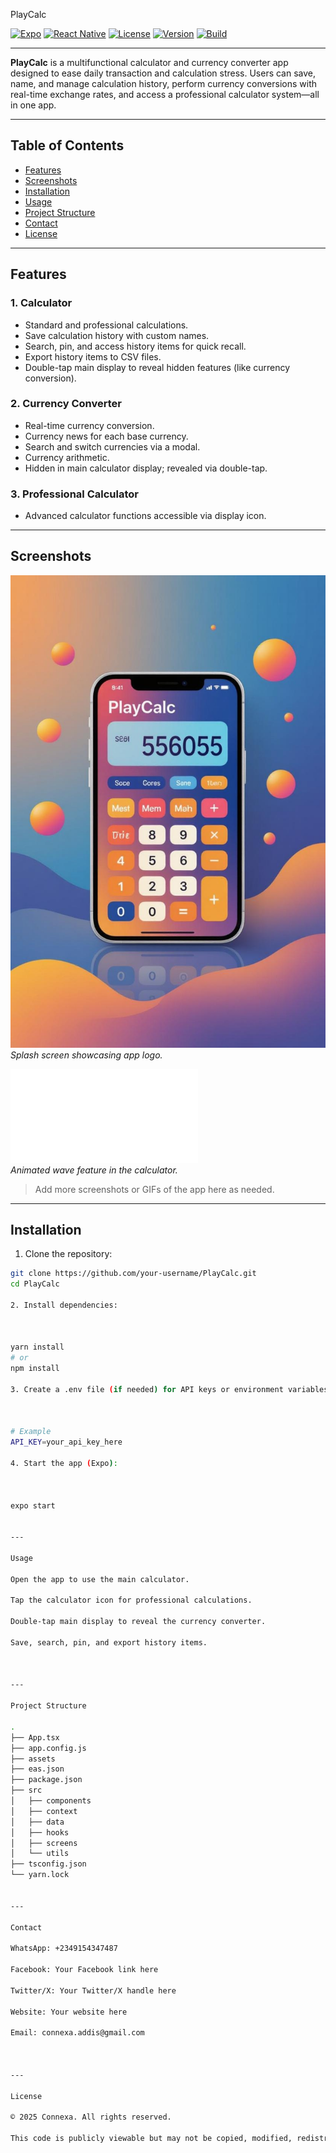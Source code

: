 PlayCalc

[![Expo](https://img.shields.io/badge/Expo-SDK%2049-orange?logo=expo)](https://docs.expo.dev/)
[![React Native](https://img.shields.io/badge/React%20Native-0.72.4-blue?logo=react)](https://reactnative.dev/)
[![License](https://img.shields.io/badge/License-All%20Rights%20Reserved-red)](LICENSE)
[![Version](https://img.shields.io/badge/version-1.0.0-blue)](https://github.com/your-username/PlayCalc/releases)
[![Build](https://img.shields.io/badge/build-passing-brightgreen)](https://github.com/Connexa-hub/PlayCalc/actions)

---

**PlayCalc** is a multifunctional calculator and currency converter app designed to ease daily transaction and calculation stress. Users can save, name, and manage calculation history, perform currency conversions with real-time exchange rates, and access a professional calculator system—all in one app.

---

## Table of Contents
- [Features](#features)
- [Screenshots](#screenshots)
- [Installation](#installation)
- [Usage](#usage)
- [Project Structure](#project-structure)
- [Contact](#contact)
- [License](#license)

---

## Features

### 1. Calculator
- Standard and professional calculations.
- Save calculation history with custom names.
- Search, pin, and access history items for quick recall.
- Export history items to CSV files.
- Double-tap main display to reveal hidden features (like currency conversion).

### 2. Currency Converter
- Real-time currency conversion.
- Currency news for each base currency.
- Search and switch currencies via a modal.
- Currency arithmetic.
- Hidden in main calculator display; revealed via double-tap.

### 3. Professional Calculator
- Advanced calculator functions accessible via display icon.

---

## Screenshots

![PlayCalc Splash](./assets/PlayCalc.png)  
*Splash screen showcasing app logo.*

![PlayCalc Wave Animation](./assets/playcalc-wave.json)  
*Animated wave feature in the calculator.*

> Add more screenshots or GIFs of the app here as needed.

---

## Installation

1. Clone the repository:
```bash
git clone https://github.com/your-username/PlayCalc.git
cd PlayCalc

2. Install dependencies:



yarn install
# or
npm install

3. Create a .env file (if needed) for API keys or environment variables:



# Example
API_KEY=your_api_key_here

4. Start the app (Expo):



expo start


---

Usage

Open the app to use the main calculator.

Tap the calculator icon for professional calculations.

Double-tap main display to reveal the currency converter.

Save, search, pin, and export history items.



---

Project Structure

.
├── App.tsx
├── app.config.js
├── assets
├── eas.json
├── package.json
├── src
│   ├── components
│   ├── context
│   ├── data
│   ├── hooks
│   ├── screens
│   └── utils
├── tsconfig.json
└── yarn.lock


---

Contact

WhatsApp: +2349154347487

Facebook: Your Facebook link here

Twitter/X: Your Twitter/X handle here

Website: Your website here

Email: connexa.addis@gmail.com



---

License

© 2025 Connexa. All rights reserved.

This code is publicly viewable but may not be copied, modified, redistributed, or used to create derivative works without explicit written permission from the author.
